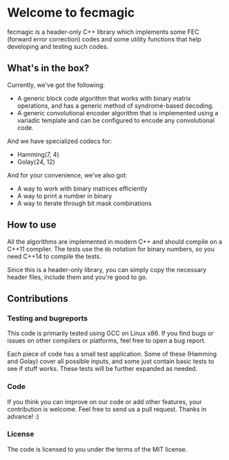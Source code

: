 
Welcome to fecmagic
==========

fecmagic is a header-only C++ library which implements some FEC (forward error correction)
codes and some utility functions that help developing and testing such codes.

What's in the box?
----------

Currently, we've got the following:

* A generic block code algorithm that works with binary matrix operations, and has
  a generic method of syndrome-based decoding.
* A generic convolutional encoder algorithm that is implemented using a variadic
  template and can be configured to encode any convolutional code.

And we have specialized codecs for:

* Hamming(7, 4)
* Golay(24, 12)

And for your convenience, we've also got:

* A way to work with binary matrices efficiently
* A way to print a number in binary
* A way to iterate through bit mask combinations



How to use
----------

All the algorithms are implemented in modern C++ and should compile on a C++11 compiler.
The tests use the `0b` notation for binary numbers, so you need C++14 to compile the tests.

Since this is a header-only library, you can simply copy the necessary header files, include
them and you're good to go.

Contributions
----------

### Testing and bugreports

This code is primarily tested using GCC on Linux x86. If you find bugs or issues on other compilers
or platforms, feel free to open a bug report.

Each piece of code has a small test application. Some of these (Hamming and Golay) cover all possible
inputs, and some just contain basic tests to see if stuff works. These tests will be further expanded
as needed.

### Code

If you think you can improve on our code or add other features, your contribution is welcome.
Feel free to send us a pull request. Thanks in advance! :)

### License

The code is licensed to you under the terms of the MIT license.


